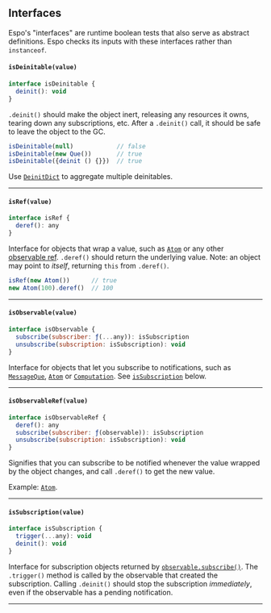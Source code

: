 ## Interfaces

Espo's "interfaces" are runtime boolean tests that also serve as abstract
definitions. Espo checks its inputs with these interfaces rather than `instanceof`.

#### `isDeinitable(value)`

```js
interface isDeinitable {
  deinit(): void
}
```

`.deinit()` should make the object inert, releasing any resources it owns,
tearing down any subscriptions, etc. After a `.deinit()` call, it should be safe
to leave the object to the GC.


```js
isDeinitable(null)            // false
isDeinitable(new Que())       // true
isDeinitable({deinit () {}})  // true
```

Use [`DeinitDict`](#-deinitdict-) to aggregate multiple deinitables.

---

#### `isRef(value)`

```js
interface isRef {
  deref(): any
}
```

Interface for objects that wrap a value, such as [`Atom`](#-atom-value-) or any
other [observable ref](#-isobservableref-value-). `.deref()` should return the
underlying value. Note: an object may point to _itself_, returning `this` from
`.deref()`.

```js
isRef(new Atom())      // true
new Atom(100).deref()  // 100
```

---

#### `isObservable(value)`

```js
interface isObservable {
  subscribe(subscriber: ƒ(...any)): isSubscription
  unsubscribe(subscription: isSubscription): void
}
```

Interface for objects that let you subscribe to notifications, such as
[`MessageQue`](#-messageque-), [`Atom`](#-atom-value-) or
[`Computation`](#-computation-def-equal-). See [`isSubscription`](#-issubscription-value-)
below.

---

#### `isObservableRef(value)`

```js
interface isObservableRef {
  deref(): any
  subscribe(subscriber: ƒ(observable)): isSubscription
  unsubscribe(subscription: isSubscription): void
}
```

Signifies that you can subscribe to be notified whenever the value wrapped
by the object changes, and call `.deref()` to get the new value.

Example: [`Atom`](#-atom-value-).

---

#### `isSubscription(value)`

```js
interface isSubscription {
  trigger(...any): void
  deinit(): void
}
```

Interface for subscription objects returned by
[`observable.subscribe()`](#-observable-subscribe-subscriber-).
The `.trigger()` method is called by the observable that created the
subscription. Calling `.deinit()` should stop the subscription _immediately_,
even if the observable has a pending notification.

---
